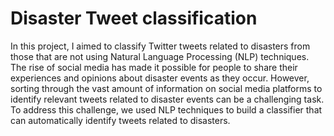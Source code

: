# Disaster Tweet classification
In this project, I aimed to classify Twitter tweets related to disasters from those that are not using Natural
Language Processing (NLP) techniques. The rise of social media has made it possible for people to share their experiences and
opinions about disaster events as they occur. However, sorting through the vast amount of information on social media platforms 
to identify relevant tweets related to disaster events can be a challenging task. To address this challenge, we used NLP
techniques to build a classifier that can automatically identify tweets related to disasters.
